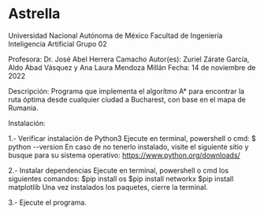 # Astrella

Universidad Nacional Autónoma de México
Facultad de Ingeniería
Inteligencia Artificial
Grupo 02

Profesora: Dr. José Abel Herrera Camacho
Autor(es): Zuriel Zárate García, Aldo Abad Vásquez y Ana Laura Mendoza Millán
Fecha: 14 de noviembre de 2022

Descripción: Programa que implementa el algorítmo A* para encontrar 
             la ruta óptima desde cualquier ciudad a Bucharest, con
             base en el mapa de Rumania.
             

Instalación: 

  1.- Verificar instalación de Python3
      Ejecute en terminal, powershell o cmd: $ python --version
      En caso de no tenerlo instalado, visite el siguiente sitio y busque para su sistema operativo: https://www.python.org/downloads/
  
  2.- Instalar dependencias
      Ejecute en terminal, powershell o cmd los siguientes comandos:
      $pip install os
      $pip install networkx
      $pip install matplotlib
      Una vez instalados los paquetes, cierre la terminal.
      
  3.- Ejecute el programa.
